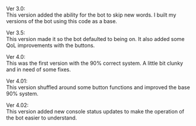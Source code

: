 Ver 3.0: <br />
This version added the ability for the bot to skip new words. I built my versions of the bot using this code as a base. <br />

Ver 3.5: <br />
This version made it so the bot defaulted to being on. It also added some QoL improvements with the buttons.  <br />

Ver 4.0: <br />
This was the first version with the 90% correct system. A little bit clunky and in need of some fixes.  <br />

Ver 4.01: <br />
This version shuffled around some button functions and improved the base 90% system. <br />

Ver 4.02: <br />
This version added new console status updates to make the operation of the bot easier to understand. <br />
